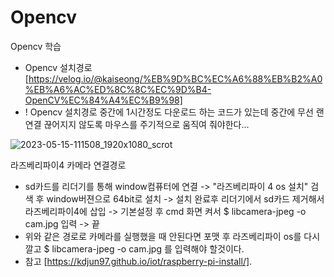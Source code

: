 # Opencv
Opencv 학습
  - Opencv 설치경로 [https://velog.io/@kaiseong/%EB%9D%BC%EC%A6%88%EB%B2%A0%EB%A6%AC%ED%8C%8C%EC%9D%B4-OpenCV%EC%84%A4%EC%B9%98]
  - ! Opencv 설치경로 중간에 1시간정도 다운로드 하는 코드가 있는데 중간에 무선 랜 연결 끊어지지 않도록 마우스를 주기적으로 움직여 줘야한다...

![2023-05-15-111508_1920x1080_scrot](https://github.com/annual-salary-investigation/Opencv/assets/123913898/fb809cca-05b7-4b95-8129-d6819622d01a)

라즈베리파이4 카메라 연결경로
  - sd카드를 리더기를 통해 window컴퓨터에 연결 -> "라즈베리파이 4 os 설치" 검색 후 window버젼으로 64bit로 설치 -> 설치 완료후 리더기에서 sd카드 제거해서 라즈베리파이4에 삽입 -> 기본설정 후 cmd 화면 켜서 $ libcamera-jpeg -o cam.jpg 입력 -> 끝
  - 위와 같은 경로로 카메라를 실행했을 때 안된다면 포맷 후 라즈베리파이 os를 다시 깔고 $ libcamera-jpeg -o cam.jpg 를 입력해야 할것이다.
  - 참고 [https://kdjun97.github.io/iot/raspberry-pi-install/]. 


  
